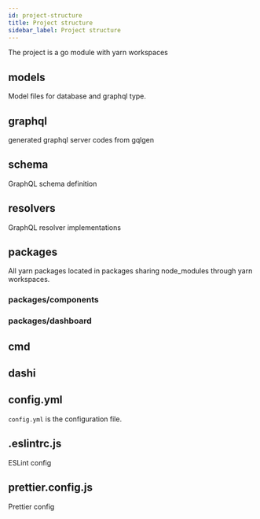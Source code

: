 ```yaml
---
id: project-structure
title: Project structure
sidebar_label: Project structure
---
```


The project is a go module with yarn workspaces

## models

Model files for database and graphql type.

## graphql

generated graphql server codes from gqlgen

## schema

GraphQL schema definition

## resolvers

GraphQL resolver implementations

## packages

All yarn packages located in packages sharing node_modules through yarn workspaces.

### packages/components

### packages/dashboard

## cmd

## dashi

## config.yml

`config.yml` is the configuration file.

## .eslintrc.js

ESLint config

## prettier.config.js

Prettier config
